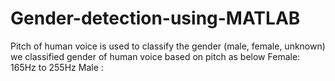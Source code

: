 # Gender-detection-using-MATLAB
Pitch of human voice is used to classify the gender (male, female, unknown) we classified gender of human voice based on pitch as below Female: 165Hz to 255Hz  Male :
